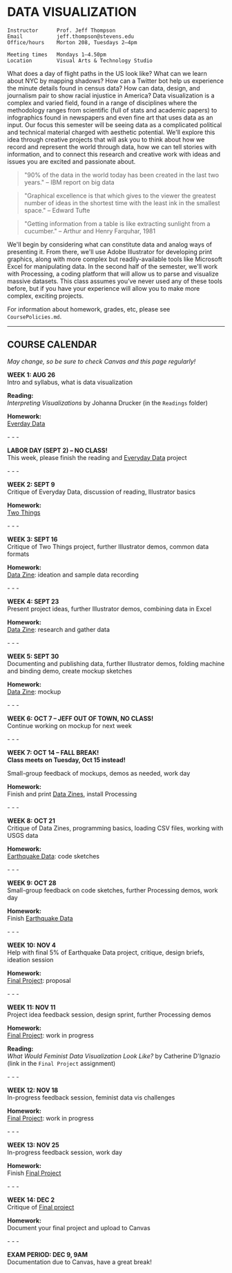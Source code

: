 DATA VISUALIZATION
====

    Instructor      Prof. Jeff Thompson
    Email           jeff.thompson@stevens.edu
    Office/hours    Morton 208, Tuesdays 2–4pm

    Meeting times   Mondays 1–4.50pm
    Location        Visual Arts & Technology Studio

What does a day of flight paths in the US look like? What can we learn about NYC by mapping shadows? How can a Twitter bot help us experience the minute details found in census data? How can data, design, and journalism pair to show racial injustice in America? Data visualization is a complex and varied field, found in a range of disciplines where the methodology ranges from scientific (full of stats and academic papers) to infographics found in newspapers and even fine art that uses data as an input. Our focus this semester will be seeing data as a complicated political and technical material charged with aesthetic potential. We'll explore this idea through creative projects that will ask you to think about how we record and represent the world through data, how we can tell stories with information, and to connect this research and creative work with ideas and issues you are excited and passionate about.

>"90% of the data in the world today has been created in the last two years." – IBM report on big data

>"Graphical excellence is that which gives to the viewer the greatest number of ideas in the shortest time with the least ink in the smallest space." – Edward Tufte

>"Getting information from a table is like extracting sunlight from a cucumber." – Arthur and Henry Farquhar, 1981

We'll begin by considering what can constitute data and analog ways of presenting it. From there, we'll use Adobe Illustrator for developing print graphics, along with more complex but readily-available tools like Microsoft Excel for manipulating data. In the second half of the semester, we'll work with Processing, a coding platform that will allow us to parse and visualize massive datasets. This class assumes you’ve never used any of these tools before, but if you have your experience will allow you to make more complex, exciting projects.

For information about homework, grades, etc, please see `CoursePolicies.md`.

---

## COURSE CALENDAR  
*May change, so be sure to check Canvas and this page regularly!*

**WEEK 1: AUG 26**  
Intro and syllabus, what is data visualization

**Reading:**  
*Interpreting Visualizations* by Johanna Drucker (in the `Readings` folder)

**Homework:**  
[Everday Data](https://github.com/jeffThompson/DataVisualization/blob/master/Assignments/Week01_EverydayData.md)

\- \- \-

**LABOR DAY (SEPT 2) – NO CLASS!**  
This week, please finish the reading and [Everyday Data](https://github.com/jeffThompson/DataVisualization/blob/master/Assignments/Week01_EverydayData.md) project

\- \- \-

**WEEK 2: SEPT 9**  
Critique of Everyday Data, discussion of reading, Illustrator basics

**Homework:**  
[Two Things](https://github.com/jeffThompson/DataVisualization/blob/master/Assignments/Week02_TwoThings.md)

\- \- \-

**WEEK 3: SEPT 16**  
Critique of Two Things project, further Illustrator demos, common data formats

**Homework:**  
[Data Zine](https://github.com/jeffThompson/DataVisualization/blob/master/Assignments/Week03_DataZines.md): ideation and sample data recording

\- \- \-

**WEEK 4: SEPT 23**  
Present project ideas, further Illustrator demos, combining data in Excel

**Homework:**  
[Data Zine](https://github.com/jeffThompson/DataVisualization/blob/master/Assignments/Week03_DataZines.md): research and gather data

\- \- \-

**WEEK 5: SEPT 30**  
Documenting and publishing data, further Illustrator demos, folding machine and binding demo, create mockup sketches

**Homework:**  
[Data Zine](https://github.com/jeffThompson/DataVisualization/blob/master/Assignments/Week03_DataZines.md): mockup

\- \- \-

**WEEK 6: OCT 7 – JEFF OUT OF TOWN, NO CLASS!**  
Continue working on mockup for next week

\- \- \-

**WEEK 7: OCT 14 – FALL BREAK!**  
**Class meets on Tuesday, Oct 15 instead!**

Small-group feedback of mockups, demos as needed, work day

**Homework:**  
Finish and print [Data Zines](https://github.com/jeffThompson/DataVisualization/blob/master/Assignments/Week03_DataZines.md), install Processing

\- \- \-

**WEEK 8: OCT 21**  
Critique of Data Zines, programming basics, loading CSV files, working with USGS data

**Homework:**  
[Earthquake Data](https://github.com/jeffThompson/DataVisualization/blob/master/Assignments/Week08_EarthquakeData.md): code sketches

\- \- \-

**WEEK 9: OCT 28**  
Small-group feedback on code sketches, further Processing demos, work day

**Homework:**  
Finish [Earthquake Data](https://github.com/jeffThompson/DataVisualization/blob/master/Assignments/Week08_EarthquakeData.md)

\- \- \-

**WEEK 10: NOV 4**  
Help with final 5% of Earthquake Data project, critique, design briefs, ideation session

**Homework:**  
[Final Project](https://github.com/jeffThompson/DataVisualization/blob/master/Assignments/Week10_FinalProject.md): proposal

\- \- \-

**WEEK 11: NOV 11**  
Project idea feedback session, design sprint, further Processing demos

**Homework:**  
[Final Project](https://github.com/jeffThompson/DataVisualization/blob/master/Assignments/Week10_FinalProject.md): work in progress

**Reading:**  
*What Would Feminist Data Visualization Look Like?* by Catherine D'Ignazio (link in the `Final Project` assignment)

\- \- \-

**WEEK 12: NOV 18**  
In-progress feedback session, feminist data vis challenges

**Homework:**  
[Final Project](https://github.com/jeffThompson/DataVisualization/blob/master/Assignments/Week10_FinalProject.md): work in progress

\- \- \-

**WEEK 13: NOV 25**  
In-progress feedback session, work day  

**Homework:**  
Finish [Final Project](https://github.com/jeffThompson/DataVisualization/blob/master/Assignments/Week10_FinalProject.md)

\- \- \-

**WEEK 14: DEC 2**  
Critique of [Final project](https://github.com/jeffThompson/DataVisualization/blob/master/Assignments/Week10_FinalProject.md)

**Homework:**  
Document your final project and upload to Canvas

\- \- \-

**EXAM PERIOD: DEC 9, 9AM**  
Documentation due to Canvas, have a great break!

